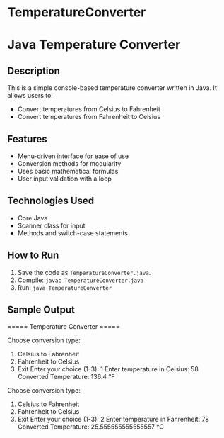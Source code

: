 # TemperatureConverter
# Java Temperature Converter

## Description
This is a simple console-based temperature converter written in Java. It allows users to:
- Convert temperatures from Celsius to Fahrenheit
- Convert temperatures from Fahrenheit to Celsius

## Features
- Menu-driven interface for ease of use
- Conversion methods for modularity
- Uses basic mathematical formulas
- User input validation with a loop

## Technologies Used
- Core Java
- Scanner class for input
- Methods and switch-case statements

## How to Run
1. Save the code as `TemperatureConverter.java`.
2. Compile: `javac TemperatureConverter.java`
3. Run: `java TemperatureConverter`

## Sample Output
===== Temperature Converter =====

Choose conversion type:
1. Celsius to Fahrenheit
2. Fahrenheit to Celsius
3. Exit
Enter your choice (1-3): 1
Enter temperature in Celsius: 58
Converted Temperature: 136.4 °F

Choose conversion type:
1. Celsius to Fahrenheit
2. Fahrenheit to Celsius
3. Exit
Enter your choice (1-3): 2
Enter temperature in Fahrenheit: 78
Converted Temperature: 25.555555555555557 °C




